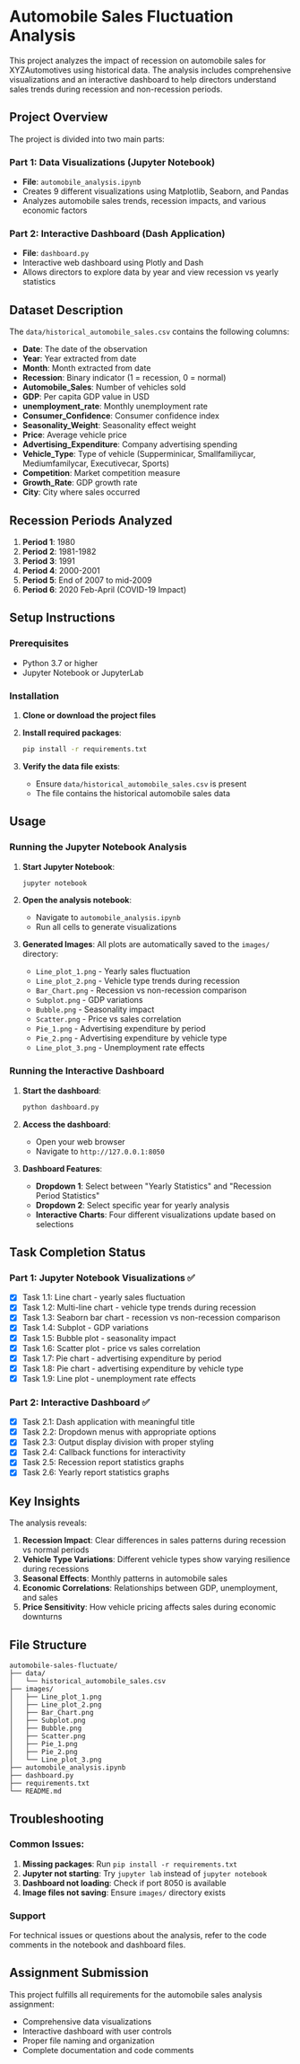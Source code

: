 # Automobile Sales Fluctuation Analysis

This project analyzes the impact of recession on automobile sales for XYZAutomotives using historical data. The analysis includes comprehensive visualizations and an interactive dashboard to help directors understand sales trends during recession and non-recession periods.

## Project Overview

The project is divided into two main parts:

### Part 1: Data Visualizations (Jupyter Notebook)
- **File**: `automobile_analysis.ipynb`
- Creates 9 different visualizations using Matplotlib, Seaborn, and Pandas
- Analyzes automobile sales trends, recession impacts, and various economic factors

### Part 2: Interactive Dashboard (Dash Application)
- **File**: `dashboard.py`
- Interactive web dashboard using Plotly and Dash
- Allows directors to explore data by year and view recession vs yearly statistics

## Dataset Description

The `data/historical_automobile_sales.csv` contains the following columns:

- **Date**: The date of the observation
- **Year**: Year extracted from date
- **Month**: Month extracted from date
- **Recession**: Binary indicator (1 = recession, 0 = normal)
- **Automobile_Sales**: Number of vehicles sold
- **GDP**: Per capita GDP value in USD
- **unemployment_rate**: Monthly unemployment rate
- **Consumer_Confidence**: Consumer confidence index
- **Seasonality_Weight**: Seasonality effect weight
- **Price**: Average vehicle price
- **Advertising_Expenditure**: Company advertising spending
- **Vehicle_Type**: Type of vehicle (Supperminicar, Smallfamiliycar, Mediumfamilycar, Executivecar, Sports)
- **Competition**: Market competition measure
- **Growth_Rate**: GDP growth rate
- **City**: City where sales occurred

## Recession Periods Analyzed

1. **Period 1**: 1980
2. **Period 2**: 1981-1982
3. **Period 3**: 1991
4. **Period 4**: 2000-2001
5. **Period 5**: End of 2007 to mid-2009
6. **Period 6**: 2020 Feb-April (COVID-19 Impact)

## Setup Instructions

### Prerequisites
- Python 3.7 or higher
- Jupyter Notebook or JupyterLab

### Installation

1. **Clone or download the project files**

2. **Install required packages**:
   ```bash
   pip install -r requirements.txt
   ```

3. **Verify the data file exists**:
   - Ensure `data/historical_automobile_sales.csv` is present
   - The file contains the historical automobile sales data

## Usage

### Running the Jupyter Notebook Analysis

1. **Start Jupyter Notebook**:
   ```bash
   jupyter notebook
   ```

2. **Open the analysis notebook**:
   - Navigate to `automobile_analysis.ipynb`
   - Run all cells to generate visualizations

3. **Generated Images**:
   All plots are automatically saved to the `images/` directory:
   - `Line_plot_1.png` - Yearly sales fluctuation
   - `Line_plot_2.png` - Vehicle type trends during recession
   - `Bar_Chart.png` - Recession vs non-recession comparison
   - `Subplot.png` - GDP variations
   - `Bubble.png` - Seasonality impact
   - `Scatter.png` - Price vs sales correlation
   - `Pie_1.png` - Advertising expenditure by period
   - `Pie_2.png` - Advertising expenditure by vehicle type
   - `Line_plot_3.png` - Unemployment rate effects

### Running the Interactive Dashboard

1. **Start the dashboard**:
   ```bash
   python dashboard.py
   ```

2. **Access the dashboard**:
   - Open your web browser
   - Navigate to `http://127.0.0.1:8050`

3. **Dashboard Features**:
   - **Dropdown 1**: Select between "Yearly Statistics" and "Recession Period Statistics"
   - **Dropdown 2**: Select specific year for yearly analysis
   - **Interactive Charts**: Four different visualizations update based on selections

## Task Completion Status

### Part 1: Jupyter Notebook Visualizations ✅
- [x] Task 1.1: Line chart - yearly sales fluctuation
- [x] Task 1.2: Multi-line chart - vehicle type trends during recession
- [x] Task 1.3: Seaborn bar chart - recession vs non-recession comparison
- [x] Task 1.4: Subplot - GDP variations
- [x] Task 1.5: Bubble plot - seasonality impact
- [x] Task 1.6: Scatter plot - price vs sales correlation
- [x] Task 1.7: Pie chart - advertising expenditure by period
- [x] Task 1.8: Pie chart - advertising expenditure by vehicle type
- [x] Task 1.9: Line plot - unemployment rate effects

### Part 2: Interactive Dashboard ✅
- [x] Task 2.1: Dash application with meaningful title
- [x] Task 2.2: Dropdown menus with appropriate options
- [x] Task 2.3: Output display division with proper styling
- [x] Task 2.4: Callback functions for interactivity
- [x] Task 2.5: Recession report statistics graphs
- [x] Task 2.6: Yearly report statistics graphs

## Key Insights

The analysis reveals:

1. **Recession Impact**: Clear differences in sales patterns during recession vs normal periods
2. **Vehicle Type Variations**: Different vehicle types show varying resilience during recessions
3. **Seasonal Effects**: Monthly patterns in automobile sales
4. **Economic Correlations**: Relationships between GDP, unemployment, and sales
5. **Price Sensitivity**: How vehicle pricing affects sales during economic downturns

## File Structure

```
automobile-sales-fluctuate/
├── data/
│   └── historical_automobile_sales.csv
├── images/
│   ├── Line_plot_1.png
│   ├── Line_plot_2.png
│   ├── Bar_Chart.png
│   ├── Subplot.png
│   ├── Bubble.png
│   ├── Scatter.png
│   ├── Pie_1.png
│   ├── Pie_2.png
│   └── Line_plot_3.png
├── automobile_analysis.ipynb
├── dashboard.py
├── requirements.txt
└── README.md
```

## Troubleshooting

### Common Issues:

1. **Missing packages**: Run `pip install -r requirements.txt`
2. **Jupyter not starting**: Try `jupyter lab` instead of `jupyter notebook`
3. **Dashboard not loading**: Check if port 8050 is available
4. **Image files not saving**: Ensure `images/` directory exists

### Support

For technical issues or questions about the analysis, refer to the code comments in the notebook and dashboard files.

## Assignment Submission

This project fulfills all requirements for the automobile sales analysis assignment:
- Comprehensive data visualizations
- Interactive dashboard with user controls
- Proper file naming and organization
- Complete documentation and code comments

